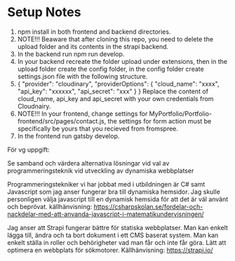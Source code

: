 # Setup Notes
1. npm install in both frontend and backend directories.
2. NOTE!!! Beaware that after cloning this repo, you need to delete the upload folder and its contents in the strapi backend.
3. In the backend run npm run develop.
4. In your backend recreate the folder upload under extensions, then in the upload folder create the config folder, in the config folder create settings.json file with the following structure.
5. { "provider": "cloudinary", "providerOptions": { "cloud_name": "xxxx", "api_key": "xxxxxx", "api_secret": "xxx" } } Replace the content of cloud_name, api_key and api_secret with your own credentials from Cloudnairy.
6. NOTE!!! In your frontend, change settings for MyPortfolio/Portfolio-frontend/src/pages/contact.js, the settings for form action must be specifically be yours that you recieved from fromspree.      
7. In the frontend run gatsby develop.

För vg uppgift:

Se samband och värdera alternativa lösningar vid val av programmeringsteknik vid utveckling av dynamiska webbplatser

Programmeringstekniker vi har jobbat med i utbildningen är C# samt Javascript som jag anser fungerar bra till dynamiska hemsidor.
Jag skulle personligen välja javascript till en dynamisk hemsida för att det är väl använt och beprövat.
källhänvisning: https://csharpskolan.se/fordelar-och-nackdelar-med-att-anvanda-javascript-i-matematikundervisningen/

Jag anser att Strapi fungerar bättre för statiska webbplatser.
Man kan enkelt lägga till, ändra och ta bort dokument i ett CMS baserat system. 
Man kan enkelt ställa in roller och behörigheter vad man får och inte får göra. 
Lätt att optimera en webbplats för sökmotorer. 
Källhänvisning: https://strapi.io/ 
